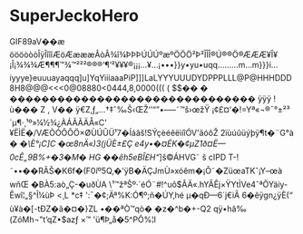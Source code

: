 # SuperJeckoHero
GIF89aV��æ öööòòòÎÿÎîîîÆöÆæææÂòÂ¾î¾ÞÞÞÚÚÚºæºÖÖÖ²Þ²ÎÎÎ®Ú®®Ö®ÆÆÆ¥Î¥¡Î¡¾¾¾Æ¶¶¶™¾™²²²®®®‘¶‘²¥¥¥®¡¡¡…¥…¡•••}}y•yu•uqq………m…m}}}i…iyyye}euuuayaqqq]u]YqYiiiaaaPiP]]]LaLYYYUUUDYDPPPLLL@P@HHHDDD8H8@@@&lt;&lt;&lt;0@08880&lt;0444,8,000$0$((( ( $$$�$� � ������������������������������� ÿÿÿ  !ù��� Z , V�� ÿ€Z‚ƒ„…†‡ˆ‰Š‹ŒŽ‘’“”•–—˜™š›œžŸ ¡¢£¤‘�!=Yª«¬­®¯°±²³´µ¶·¸¹º»¼½¾¿ÀÁÂÃÄÅ«C' ¥ËÌË�/VÆÒÓÔÕÖ×ØÙÚÛÜ¹7�Íáâš!SÝçèéêëìíîÓV'ãóôŽ 2ïùúûüýþÿ¶t�¨G°à � �*\È°¡C]C �œ8nÄ«)3(jÜÈ±£Ç e4y•�¤ÉK�¢µZ1ð¤Ë—0cÊ„9B%+�3�M� HG ��êh5eBÎ£H“*]š©ÁHVG˜ š cIPD T-!˜••��RÃŠ�K6f�(­F0íº5Q‚�'ÿB�ÄÇJmÙ»xóêm�¡Õ˜�ZüœaTKˆ¡Y–œà wñŒ �BÀ5:aò„Ç-�uðÙA \¹™žªŠº·´éÓ¨#!^uõ$ÂÄ«.hYÂÊj×ŸYtÌVe4ˆªÕYäiy­Êwî¦­„§^Î¼ùÞ ­&lt;¸L *c‡ ':¯�¢;Äª%K:Ó¶º;ñ�ÚY‚hé µ�qÐ—6´j€iÂ  6�êÿgn¿ÿÈ(“        ù¥à�[-tÐZ�ã�¤�}ZL •��ªÒ™qò� �z�^b�+-Q2 qÿ•hâ‰(ZóMh¬”t’qZ•$azƒ ×™ 'ü¶Þ„å�5^PÔ%¦I
